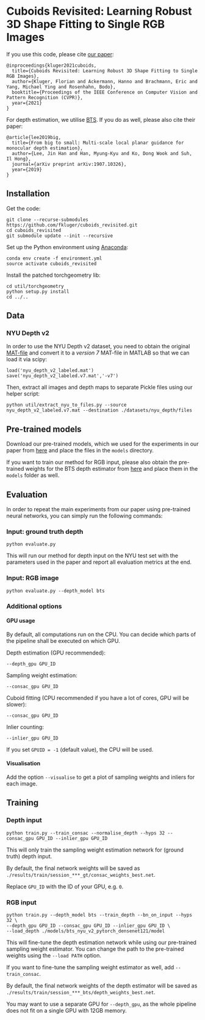 # Cuboids Revisited: Learning Robust 3D Shape Fitting to Single RGB Images

If you use this code, please cite [our paper](https://arxiv.org/):
```
@inproceedings{kluger2021cuboids,
  title={Cuboids Revisited: Learning Robust 3D Shape Fitting to Single RGB Images},
  author={Kluger, Florian and Ackermann, Hanno and Brachmann, Eric and Yang, Michael Ying and Rosenhahn, Bodo},
  booktitle={Proceedings of the IEEE Conference on Computer Vision and Pattern Recognition (CVPR)},
  year={2021}
}
```

For depth estimation, we utilise [BTS](https://github.com/cogaplex-bts/bts). If you do as well, please also cite their paper:
```
@article{lee2019big,
  title={From big to small: Multi-scale local planar guidance for monocular depth estimation},
  author={Lee, Jin Han and Han, Myung-Kyu and Ko, Dong Wook and Suh, Il Hong},
  journal={arXiv preprint arXiv:1907.10326},
  year={2019}
}
```


## Installation
Get the code:
```
git clone --recurse-submodules https://github.com/fkluger/cuboids_revisited.git
cd cuboids_revisited
git submodule update --init --recursive
```

Set up the Python environment using [Anaconda](https://www.anaconda.com/): 
```
conda env create -f environment.yml
source activate cuboids_revisited
```

Install the patched torchgeometry lib:
```
cd util/torchgeometry
python setup.py install
cd ../..
```


## Data
### NYU Depth v2
In order to use the NYU Depth v2 dataset, you need to obtain the original 
[MAT-file](http://horatio.cs.nyu.edu/mit/silberman/nyu_depth_v2/nyu_depth_v2_labeled.mat) and convert it to a 
*version 7* MAT-file in MATLAB so that we can load it via scipy:
```
load('nyu_depth_v2_labeled.mat')
save('nyu_depth_v2_labeled.v7.mat','-v7')
```

Then, extract all images and depth maps to separate Pickle files using our helper script:
```
python util/extract_nyu_to_files.py --source nyu_depth_v2_labeled.v7.mat --destination ./datasets/nyu_depth/files
```

## Pre-trained models
Download our pre-trained models, which we used for the experiments in our paper from 
[here](https://cloud.tnt.uni-hannover.de/index.php/s/IQpHzrxFs2ZJXBE) and place the files in the `models` directory.

If you want to train our method for RGB input, please also obtain the pre-trained weights for the BTS depth estimator 
from [here](https://cogaplex-bts.s3.ap-northeast-2.amazonaws.com/bts_nyu_v2_pytorch_densenet121.zip) and place them in
the `models` folder as well.

## Evaluation
In order to repeat the main experiments from our paper using pre-trained neural networks, you can simply run the following commands:

### Input: ground truth depth
```
python evaluate.py 
```
This will run our method for depth input on the NYU test set with the parameters used in the paper and report all 
evaluation metrics at the end.

### Input: RGB image
```
python evaluate.py --depth_model bts 
```

### Additional options
#### GPU usage
By default, all computations run on the CPU. You can decide which parts of the pipeline shall be executed on which GPU.

Depth estimation (GPU recommended):
```
--depth_gpu GPU_ID
```

Sampling weight estimation:
```
--consac_gpu GPU_ID
```

Cuboid fitting (CPU recommended if you have a lot of cores, GPU will be slower):
```
--consac_gpu GPU_ID
```

Inlier counting:
```
--inlier_gpu GPU_ID
```

If you set `GPUID = -1` (default value), the CPU will be used.

#### Visualisation

Add the option `--visualise` to get a plot of sampling weights and inliers for each image.

## Training
### Depth input
```
python train.py --train_consac --normalise_depth --hyps 32 --consac_gpu GPU_ID --inlier_gpu GPU_ID
```
This will only train the sampling weight estimation network for (ground truth) depth input. 

By default, the final network weights will be saved as `./results/train/session_***_gt/consac_weights_best.net`. 

Replace `GPU_ID` with the ID of your GPU, e.g. `0`. 

### RGB input
```
python train.py --depth_model bts --train_depth --bn_on_input --hyps 32 \
--depth_gpu GPU_ID --consac_gpu GPU_ID --inlier_gpu GPU_ID \
--load_depth ./models/bts_nyu_v2_pytorch_densenet121/model 
```
This will fine-tune the depth estimation network while using our pre-trained sampling weight estimator. 
You can change the path to the pre-trained weights using the `--load PATH` option.

If you want to fine-tune the sampling weight estimator as well, add `--train_consac`. 

By default, the final network weights of the depth estimator will be saved as `./results/train/session_***_bts/depth_weights_best.net`.

You may want to use a separate GPU for `--depth_gpu`, as the whole pipeline does not fit on a single GPU with 12GB memory. 